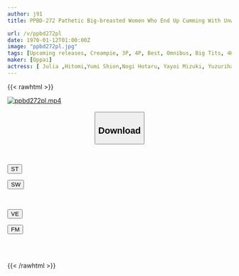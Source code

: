 ```yaml
---
author: j91
title: PPBD-272 Pathetic Big-breasted Women Who End Up Cumming With Unwanted Pursuit Pistons! Group Circle BEST 4 Hours

url: /v/ppbd272pl
date: 1970-01-12T01:00:00Z
image: "ppbd272pl.jpg"
tags: [Upcoming releases, Creampie, 3P, 4P, Best, Omnibus, Big Tits, 4HR+, Promiscuity	]
maker: [Oppai]
actress: [ Julia ,Hitomi,Yumi Shion,Nogi Hotaru, Yayoi Mizuki, Yuzuriha Karen, Kitano Mina, Momose Kurumi, Ayase Kokoro, Fujii Ranran  ]
---
```



{{< rawhtml >}}

<div class="video" data-videoid="pending_link.html">
    <a href="javascript:;">
        <img src="/v/ppbd272pl/ppbd272pl.jpg" width="WIDTH" height="HEIGHT" alt="ppbd272pl.mp4" loading="lazy">
    </a>
</div>

<script type="text/javascript" src="https://j91.asia/asset/on-demand-pend.js"></script>

<br>
  <link rel="stylesheet" href="https://j91.asia/asset/bs5.css">
  
  <center>
  <button class="btn btn-primary" type="button" data-bs-toggle="collapse" data-bs-target=".multi-collapse" aria-expanded="false" aria-controls="multiCollapseExample1 multiCollapseExample2"><h2>Download</h2></button></center>
</p>
<div class="row">
  <div class="col">
    <div class="collapse multi-collapse" id="multiCollapseExample1">
      <div class="card card-body">
	      	      <br>
<div class="buttons">  
<p><a href="https://j91.asia/pending_link.html" target="_blank"><button class="btn-hover color-3"><i class="fa fa-download"></i> ST</button></a></p>
<p><a href="https://j91.asia/pending_link.html" target="_blank"><button class="btn-hover color-2"><i class="fa fa-download"></i> SW</button></a></p></div>
    </div>
  </div>
</div>
  <div class="col">
    <div class="collapse multi-collapse" id="multiCollapseExample2">
      <div class="card card-body">
	      <br>
<div class="buttons">
<p><a href="https://j91.asia/pending_link.html" target="_blank"><button class="btn-hover color-9"><i class="fa fa-download"></i> VE</button></a></p>
<p><a href="https://j91.asia/pending_link.html" target="_blank"><button class="btn-hover color-8"><i class="fa fa-download"></i> FM</button></a></p></div>
<br><br>
      </div>
    </div>
  </div>
</div>

{{< /rawhtml >}}